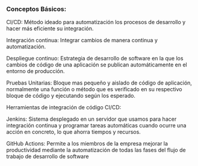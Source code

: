 
### Conceptos Básicos:

CI/CD: Método ideado para automatización los procesos de desarrollo y hacer más eficiente su integración.

Integración continua: Integrar cambios de manera continua y automatización.

Despliegue continuo: Estrategia de desarrollo de software en la que los cambios de código de una aplicación se publican automáticamente en el entorno de producción.

Pruebas Unitarias: Bloque mas pequeño y aislado de código de aplicación, normalmente una función o método que es verificado en su respectivo bloque de código y ejecutando según los esperado.


Herramientas de integración de código CI/CD:

Jenkins:
Sistema desplegado en un servidor que usamos para hacer integración continua y programar tareas automáticas cuando ocurre una acción en concreto, lo que ahorra tiempos y recursos.

GitHub Actions: 
Permite a los miembros de la empresa mejorar la productividad mediante la automatización de todas las fases del flujo de trabajo de desarrollo de software